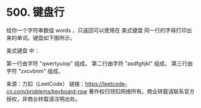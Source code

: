 # 500. 键盘行

给你一个字符串数组 words ，只返回可以使用在 美式键盘 同一行的字母打印出来的单词。键盘如下图所示。

美式键盘 中：

第一行由字符 "qwertyuiop" 组成。
第二行由字符 "asdfghjkl" 组成。
第三行由字符 "zxcvbnm" 组成。

来源：力扣（LeetCode）
链接：https://leetcode-cn.com/problems/keyboard-row
著作权归领扣网络所有。商业转载请联系官方授权，非商业转载请注明出处。